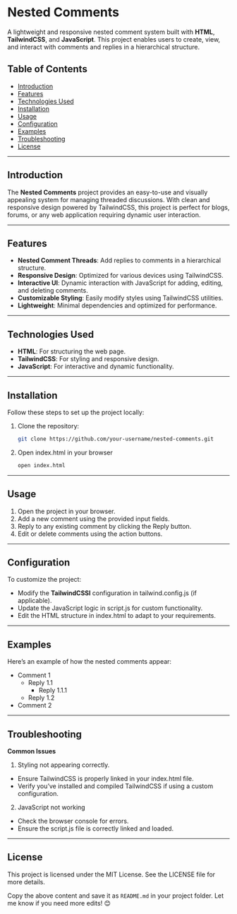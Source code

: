 # Nested Comments

A lightweight and responsive nested comment system built with **HTML**, **TailwindCSS**, and **JavaScript**. This project enables users to create, view, and interact with comments and replies in a hierarchical structure.

## Table of Contents

- [Introduction](#introduction)
- [Features](#features)
- [Technologies Used](#technologies-used)
- [Installation](#installation)
- [Usage](#usage)
- [Configuration](#configuration)
- [Examples](#examples)
- [Troubleshooting](#troubleshooting)
- [License](#license)

---

## Introduction

The **Nested Comments** project provides an easy-to-use and visually appealing system for managing threaded discussions. With clean and responsive design powered by TailwindCSS, this project is perfect for blogs, forums, or any web application requiring dynamic user interaction.

---

## Features

- **Nested Comment Threads**: Add replies to comments in a hierarchical structure.
- **Responsive Design**: Optimized for various devices using TailwindCSS.
- **Interactive UI**: Dynamic interaction with JavaScript for adding, editing, and deleting comments.
- **Customizable Styling**: Easily modify styles using TailwindCSS utilities.
- **Lightweight**: Minimal dependencies and optimized for performance.

---

## Technologies Used

- **HTML**: For structuring the web page.
- **TailwindCSS**: For styling and responsive design.
- **JavaScript**: For interactive and dynamic functionality.

---

## Installation

Follow these steps to set up the project locally:

1. Clone the repository:
   ```bash
   git clone https://github.com/your-username/nested-comments.git

2. Open index.html in your browser

    ```bash
    open index.html

---

## Usage

1. Open the project in your browser.
2. Add a new comment using the provided input fields.
3. Reply to any existing comment by clicking the Reply button.
4. Edit or delete comments using the action buttons.

---

## Configuration

To customize the project:

-  Modify the **TailwindCSSI** configuration in tailwind.config.js (if applicable).
- Update the JavaScript logic in script.js for custom functionality.
- Edit the HTML structure in index.html to adapt to your requirements.

---

## Examples 
Here’s an example of how the nested comments appear:

- Comment 1
   - Reply 1.1
       - Reply 1.1.1
   - Reply 1.2
- Comment 2

---

## Troubleshooting

**Common Issues**

1. Styling not appearing correctly.

- Ensure TailwindCSS is properly linked in your index.html file.
- Verify you’ve installed and compiled TailwindCSS if using a custom configuration.

2. JavaScript not working

- Check the browser console for errors.
- Ensure the script.js file is correctly linked and loaded.

---

## License

This project is licensed under the MIT License. See the LICENSE file for more details.

Copy the above content and save it as `README.md` in your project folder. Let me know if you need more edits! 😊
